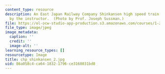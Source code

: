 ```yaml
---
content_type: resource
description: An East Japan Railway Company Shinkansen high speed train photographed
  by the instructor.  (Photo by Prof. Joseph Sussman.)
file: https://ol-ocw-studio-app-production.s3.amazonaws.com/courses/1-221j-transportation-systems-fall-2004/86a058c4ca6418321796ce3168031bd8_chp_shinkansen_2.jpg
file_type: image/jpeg
image_metadata:
  caption: ''
  credit: ''
  image-alt: ''
learning_resource_types: []
resourcetype: Image
title: chp_shinkansen_2.jpg
uid: 86a058c4-ca64-1832-1796-ce3168031bd8
---
```

